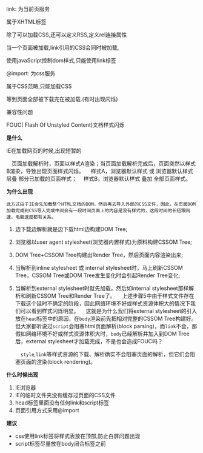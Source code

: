 link: 为当前页服务

属于XHTML标签

除了可以加载CSS,还可以定义RSS,定义rel连接属性

当一个页面被加载,link引用的CSS会同时被加载,

使用javaScript控制dom样式,只能使用link标签

@import: 为css服务

属于CSS范畴,只能加载CSS

等到页面全部被下载完在被加载.(有时出现闪烁)

兼容性问题

FOUC( Flash Of Unstyled Content)文档样式闪烁

**是什么**

IE在加载网页的时候,出现短暂的

 页面加载解析时，页面以样式A渲染；当页面加载解析完成后，页面突然以样式B渲染，导致出现页面样式闪烁。
 样式A，浏览器默认样式 或 浏览器默认样式 层叠 部分已加载的页面样式；
 样式B，浏览器默认样式 叠加 全部页面样式。

**为什么出现**

```
此方式由于IE会先加载整个HTML文档的DOM，然后再去导入外部的CSS文件，因此，在页面DOM加载完成到CSS导入完成中间会有一段时间页面上的内容是没有样式的，这段时间的长短跟网速，电脑速度都有关系。
```

1. 边下载边解析就是边下载html边构建DOM Tree;

2. 浏览器以user agent stylesheet(浏览器内置样式)为原料构建CSSOM Tree;

3. DOM Tree+CSSOM Tree构建出Render Tree，然后页面内容渲染出来;

4. 当解析到inline stylesheet 或 internal stylesheet时，马上刷新CSSOM Tree，CSSOM Tree或DOM Tree发生变化时会引起Render Tree变化;

5. 当解析到external stylesheet时就先加载，然后如internal stylesheet那样解析和刷新CSSOM Tree和Render Tree了。
    上述步骤5中由于样式文件存在下载这个延时不确定的阶段，因此网络环境不好或样式资源体积大的情况下我们可以看到样式闪烁明显。
       这就是为什么我们将external stylesheet的引入放在`head`标签中的原因，在`body`渲染前先把相对完整的CSSOM Tree构建好。但大家都听说过`script`会阻塞html页面解析(block parsing)，而`link`不会，那假如网络环境不好或样式资源体积大时，`body`已经解析并加入到DOM Tree后，external stylesheet才加载完成，不是也会造成FOUC吗？

    `style`,`link`等样式资源的下载、解析确实不会阻塞页面的解析，但它们会阻塞页面的渲染(block rendering)。

**什么时候出现**

1. IE浏览器
2. IE的临时文件夹没有缓存过页面的CSS文件
3. head标签里面没有任何link和script标签
4. 页面引用方式采用@import

**建议**

- css使用link标签将样式表放在顶部,防止白屏问题出现
- script标签尽量放在body闭合标签之前

